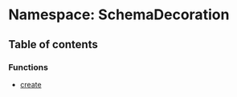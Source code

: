 # Namespace: SchemaDecoration

## Table of contents

### Functions

* [create](/auto-docs/free-layout-editor/functions/SchemaDecoration.create.md)
